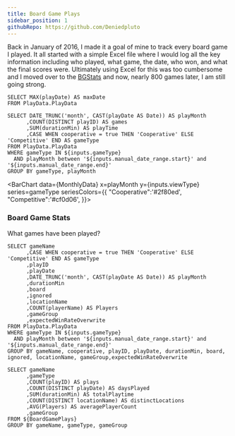 ```yaml
---
title: Board Game Plays
sidebar_position: 1
githubRepo: https://github.com/Deniedpluto
---
```


Back in January of 2016, I made it a goal of mine to track every board game I played. It all started with a simple Excel file where I would log all the key information including who played, what game, the date, who won, and what the final scores were. Ultimately using Excel for this was too cumbersome and I moved over to the [BGStats](https://www.bgstatsapp.com/) and now, nearly 800 games later, I am still going strong.

```maxData
SELECT MAX(playDate) AS maxDate
FROM PlayData.PlayData
```

<DateRange
    title="Select Date Range"
    name=manual_date_range
    start=2015-11-01
    end=${maxData}
/>

<ButtonGroup title="View Type" name=viewType>
    <ButtonGroupItem valueLabel="Games" value="games" default/>
    <ButtonGroupItem valueLabel="Time" value="playTime"/>
</ButtonGroup>

<ButtonGroup title="Game Type" name=gameType>
    <ButtonGroupItem valueLabel="Both" value="('Cooperative', 'Competitive')" default/>
    <ButtonGroupItem valueLabel="Competitive" value="('Competitive')"/>
    <ButtonGroupItem valueLabel="Cooperative" value="('Cooperative')"/>
</ButtonGroup>


```MonthlyData
SELECT DATE_TRUNC('month', CAST(playDate AS Date)) AS playMonth
      ,COUNT(DISTINCT playID) AS games
      ,SUM(durationMin) AS playTime
      ,CASE WHEN cooperative = true THEN 'Cooperative' ELSE 'Competitive' END AS gameType
FROM PlayData.PlayData
WHERE gameType IN ${inputs.gameType}
  AND playMonth between '${inputs.manual_date_range.start}' and '${inputs.manual_date_range.end}'
GROUP BY gameType, playMonth
```

<BarChart data={MonthlyData}
    x=playMonth
    y={inputs.viewType}
    series=gameType
    seriesColors={{ 
        "Cooperative":'#2f80ed',
        "Competitive":'#cf0d06',
    }}>
    <ReferenceArea xMin='2023-12-01' xMax='2025-01-01' label='New Baby'/>
</BarChart>

### Board Game Stats

What games have been played?

```BoardGamePlays
SELECT gameName
      ,CASE WHEN cooperative = true THEN 'Cooperative' ELSE 'Competitive' END AS gameType
      ,playID
      ,playDate
      ,DATE_TRUNC('month', CAST(playDate AS Date)) AS playMonth
      ,durationMin
      ,board
      ,ignored
      ,locationName
      ,COUNT(playerName) AS Players
      ,gameGroup
      ,expectedWinRateOverwrite
FROM PlayData.PlayData
WHERE gameType IN ${inputs.gameType}
  AND playMonth between '${inputs.manual_date_range.start}' and '${inputs.manual_date_range.end}'
GROUP BY gameName, cooperative, playID, playDate, durationMin, board, ignored, locationName, gameGroup,expectedWinRateOverwrite
```

```GameStats
SELECT gameName
      ,gameType
      ,COUNT(playID) AS plays
      ,COUNT(DISTINCT playDate) AS daysPlayed
      ,SUM(durationMin) AS totalPlaytime
      ,COUNT(DISTINCT locationName) AS distinctLocations
      ,AVG(Players) AS averagePlayerCount
      ,gameGroup
FROM ${BoardGamePlays}
GROUP BY gameName, gameType, gameGroup
```

<DataTable data={GameStats} search=true sort="plays desc" totalRow=true>
    <Column id=gameName title="Name" wrap=true/>
    <Column id=gameType title="Type"/>
    <Column id=plays/>
    <Column id=daysPlayed title="# of Days"/>
    <Column id=totalPlaytime title="Total Time"/>
    <Column id=distinctLocations title="# of Locations"/>
    <Column id=averagePlayerCount title="Avg. Player Count" fmt="#.0"/>
</DataTable>